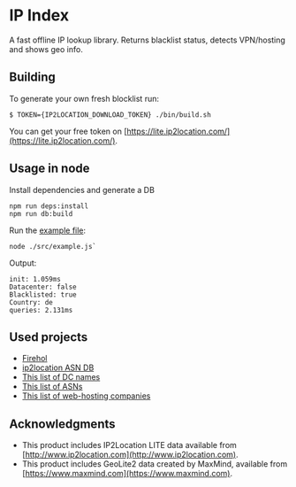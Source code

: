 # IP Index
A fast offline IP lookup library. Returns blacklist status, detects VPN/hosting and shows geo info.

## Building
To generate your own fresh blocklist run:
```shell script
$ TOKEN={IP2LOCATION_DOWNLOAD_TOKEN} ./bin/build.sh
```

You can get your free token on [https://lite.ip2location.com/](https://lite.ip2location.com/).

## Usage in node

Install dependencies and generate a DB
```shell script
npm run deps:install
npm run db:build
```

Run the [example file](src/example.js):

```shell script
node ./src/example.js`
```

Output:
```
init: 1.059ms
Datacenter: false
Blacklisted: true
Country: de
queries: 2.131ms
```

## Used projects

* [Firehol](https://github.com/firehol/blocklist-ipsets)
* [ip2location ASN DB](https://lite.ip2location.com/database/ip-asn)
* [This list of DC names](https://udger.com/resources/datacenter-list)
* [This list of ASNs](https://github.com/brianhama/bad-asn-list)
* [This list of web-hosting companies](https://github.com/linuxclark/web-hosting-companies)

## Acknowledgments
* This product includes IP2Location LITE data available from [http://www.ip2location.com](http://www.ip2location.com).
* This product includes GeoLite2 data created by MaxMind, available from [https://www.maxmind.com](https://www.maxmind.com).
